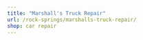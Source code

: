 ```yaml
---
title: "Marshall's Truck Repair"
url: /rock-springs/marshalls-truck-repair/
shop: car repair
---
```

